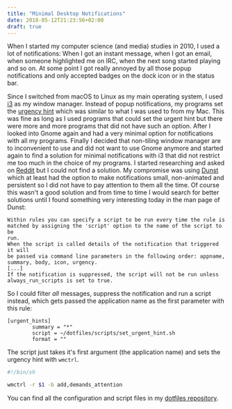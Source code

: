 ```yaml
---
title: "Minimal Desktop Notifications"
date: 2018-05-12T21:23:56+02:00
draft: true
---
```


When I started my computer science (and media) studies in 2010, I used a lot of
notifications: When I got an instant message, when I got an email, when someone
highlighted me on IRC, when the next song started playing and so on.
At some point I got really annoyed by all those popup notifications and only
accepted badges on the dock icon or in the status bar.

Since I switched from macOS to Linux as my main operating system, I used
[i3](https://i3wm.org/) as my window manager.
Instead of popup notifications, my programs set the [urgency
hint](https://tronche.com/gui/x/icccm/sec-4.html#s-4.1.2.4) which was similar to
what I was used to from my Mac.
This was fine as long as I used programs that could set the urgent hint but
there were more and more programs that did not have such an option.
After I looked into Gnome again and had a very minimal option for notifications
with all my programs.
Finally I decided that non-tiling window manager are to inconvenient to use and
did not want to use Gnome anymore and started again to find a solution for
minimal notifications with i3 that did not restrict me too much in the choice of
my programs.
I started researching and asked on
[Reddit](https://www.reddit.com/r/i3wm/comments/7egp8x/minimal_notifications/)
but I could not find a solution.
My compromise was using [Dunst](https://github.com/dunst-project/dunst) which at
least had the option to make notifications small, non-animated and persistent so
I did not have to pay attention to them all the time.
Of course this wasn't a good solution and from time to time I would search for
better solutions until I found something very interesting today in the man page
of Dunst:

    Within rules you can specify a script to be run every time the rule is
    matched by assigning the 'script' option to the name of the script to be
    run.
    When the script is called details of the notification that triggered it will
    be passed via command line parameters in the following order: appname,
    summary, body, icon, urgency.
    [...]
    If the notification is suppressed, the script will not be run unless
    always_run_scripts is set to true.

So I could filter *all* messages, suppress the notification and run a script
instead, which gets passed the application name as the first parameter with this
rule:

    [urgent_hints]
            summary = "*"
            script = ~/dotfiles/scripts/set_urgent_hint.sh
            format = ""

The script just takes it's first argument (the application name) and sets the
urgency hint with `wmctrl`.

```sh
#!/bin/sh

wmctrl -r $1 -b add,demands_attention
```

You can find all the configuration and script files in my [dotfiles
repository](https://github.com/RanaExMachina/dotfiles).
